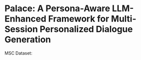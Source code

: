 # Palace: A Persona-Aware LLM-Enhanced Framework for Multi-Session Personalized Dialogue Generation
MSC Dataset: 
